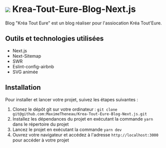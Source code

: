 

# ![](./public/favicon.ico) Krea-Tout-Eure-Blog-Next.js 

Blog "Kréa Tout Eure" est un blog réaliser pour l'assiocation Kréa Tout'Eure.

## Outils et technologies utilisées

- Next.js
- Next-Sitemap
- SWR
- Eslint-config-airbnb
- SVG animée

## Installation

Pour installer et lancer votre projet, suivez les étapes suivantes :

1. Clonez le dépôt git sur votre ordinateur : `git clone git@github.com:MaximeTheneau/Krea-Tout-Eure-Blog-Next.js.git`
2. Installez les dépendances du projet en exécutant la commande `yarn` dans le répertoire du projet
3. Lancez le projet en exécutant la commande `yarn dev`
4. Ouvrez votre navigateur et accédez à l'adresse `http://localhost:3000` pour accéder à votre projet
